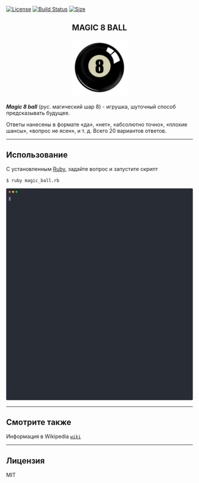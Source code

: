 
[![License](http://img.shields.io/:license-mit-blue.svg)](http://doge.mit-license.org)
[![Build Status](https://img.shields.io/badge/version-1.0.0-red)](https://img.shields.io/badge/version-1.0.0-red)
[![Size](https://img.shields.io/badge/Ruby-156%20kB-red)]()

<h2 align="center">
  MAGIC 8 BALL
</h2>

<h4 align="center">
  <img alt="MAGIC 8 BALL" src="magicball.png" width="150"/>
</h4>

***Magic 8 ball*** (рус. магический шар 8) - игрушка, шуточный способ предсказывать будущее.

Ответы нанесены в формате «да», «нет», «абсолютно точно», «плохие шансы», «вопрос не ясен», и т. д. Всего 20 вариантов ответов.

---

## Использование

С установленным [Ruby](https://www.ruby-lang.org/en/downloads/), задайте вопрос и запустите скрипт

    $ ruby magic_ball.rb

<p align="center">
  <img width="600" src="mb.svg">
</p>

---

## Смотрите также

Информация в Wikipedia [`wiki`](https://ru.wikipedia.org/wiki/Magic_8_ball)

---

## Лицензия

MIT